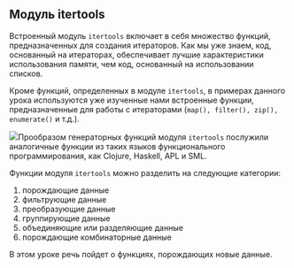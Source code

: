 ## Модуль itertools

Встроенный модуль `itertools` включает в себя множество функций, предназначенных для создания итераторов. Как мы уже знаем, код, основанный на итераторах, обеспечивает лучшие характеристики использования памяти, чем код, основанный на использовании списков.

Кроме функций, определенных в модуле `itertools`, в примерах данного урока используются уже изученные нами встроенные функции, предназначенные для работы c итераторами (`map(), filter(), zip(), enumerate()` и т.д.).

![](https://ucarecdn.com/b0eb524f-6d22-465c-be89-3d08c7d0c2de/)Прообразом генераторных функций модуля `itertools` послужили аналогичные функции из таких языков функционального программирования, как Clojure, Haskell, APL и SML.

Функции модуля `itertools` можно разделить на следующие категории:

1. порождающие данные
2. фильтрующие данные
3. преобразующие данные
4. группирующие данные
5. объединяющие или разделяющие данные
6. порождающие комбинаторные данные

В этом уроке речь пойдет о функциях, порождающих новые данные.